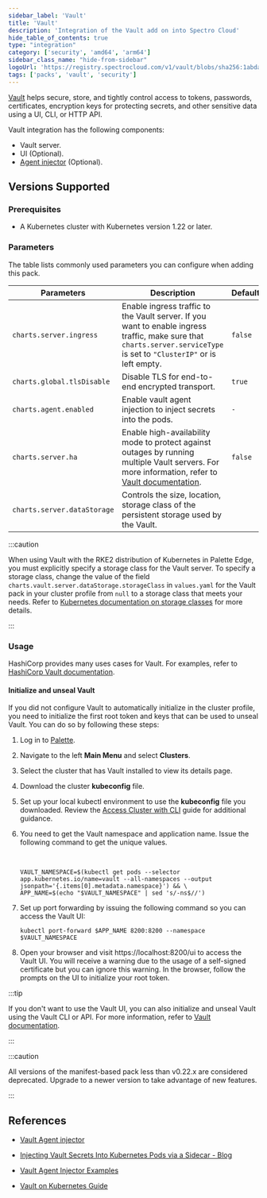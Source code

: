 ```yaml
---
sidebar_label: 'Vault'
title: 'Vault'
description: 'Integration of the Vault add on into Spectro Cloud'
hide_table_of_contents: true
type: "integration"
category: ['security', 'amd64', 'arm64']
sidebar_class_name: "hide-from-sidebar"
logoUrl: 'https://registry.spectrocloud.com/v1/vault/blobs/sha256:1abda0173be1fd4ddfeccd2ff15089edd38a25e433ad7bb562a770d92992c7af?type=image/png'
tags: ['packs', 'vault', 'security']
---
```


[Vault](https://www.vaultproject.io/) helps secure, store, and tightly control access to tokens, passwords, certificates, encryption keys for protecting secrets, and other sensitive data using a UI, CLI, or HTTP API.

Vault integration has the following components:

* Vault server.
* UI (Optional).
* [Agent injector](https://www.vaultproject.io/docs/platform/k8s/injector/) (Optional).

## Versions Supported

<Tabs queryString="versions">

<TabItem label="0.22.x" value="0.22.x">

### Prerequisites

- A Kubernetes cluster with Kubernetes version 1.22 or later.

### Parameters

The table lists commonly used parameters you can configure when adding this pack.

| Parameters | Description | Default |
-------------|-------------|---------|
|`charts.server.ingress` | Enable ingress traffic to the Vault server. If you want to enable ingress traffic, make sure that `charts.server.serviceType` is set to `"ClusterIP"` or is left empty. | `false` |
|`charts.global.tlsDisable` | Disable TLS for end-to-end encrypted transport. | `true` |
|`charts.agent.enabled` | Enable vault agent injection to inject secrets into the pods. | `-` |
|`charts.server.ha` | Enable high-availability mode to protect against outages by running multiple Vault servers. For more information, refer to [Vault documentation](https://developer.hashicorp.com/vault/docs/internals/high-availability). |  `false` |
|`charts.server.dataStorage`| Controls the size, location, storage class of the persistent storage used by the Vault. | |

:::caution

When using Vault with the RKE2 distribution of Kubernetes in Palette Edge, you must explicitly specify a storage class for the Vault server. To specify a storage class, change the value of the field  `charts.vault.server.dataStorage.storageClass` in `values.yaml` for the Vault pack in your cluster profile from `null` to a storage class that meets your needs. Refer to [Kubernetes documentation on storage classes](https://kubernetes.io/docs/concepts/storage/storage-classes/) for more details. 

:::

### Usage

HashiCorp provides many uses cases for Vault. For examples, refer to [HashiCorp Vault documentation](https://developer.hashicorp.com/vault/docs/use-cases). 


#### Initialize and unseal Vault

If you did not configure Vault to automatically initialize in the cluster profile, you need to initialize the first root token and keys that can be used to unseal Vault.
You can do so by following these steps:

1. Log in to [Palette](https://console.spectrocloud.com).

2. Navigate to the left **Main Menu** and select **Clusters**.

3. Select the cluster that has Vault installed to view its details page.

4. Download the cluster **kubeconfig** file. 

5. Set up your local kubectl environment to use the **kubeconfig** file you downloaded. Review the [Access Cluster with CLI](../clusters/cluster-management/palette-webctl.md) guide for additional guidance. 

6. You need to get the Vault namespace and application name. Issue the following command to get the unique values.

    <br />

    ```shell
    VAULT_NAMESPACE=$(kubectl get pods --selector app.kubernetes.io/name=vault --all-namespaces --output jsonpath='{.items[0].metadata.namespace}') && \
    APP_NAME=$(echo "$VAULT_NAMESPACE" | sed 's/-ns$//')
    ```

7. Set up port forwarding by issuing the following command so you can access the Vault UI:

    ```
    kubectl port-forward $APP_NAME 8200:8200 --namespace $VAULT_NAMESPACE
    ```

8. Open your browser and visit https://localhost:8200/ui to access the Vault UI. You will receive a warning due to the usage of a self-signed certificate but you can ignore this warning. In the browser, follow the prompts on the UI to initialize your root token.

:::tip

If you don't want to use the Vault UI, you can also initialize and unseal Vault using the Vault CLI or API. For more information, refer to [Vault documentation](https://developer.hashicorp.com/vault/docs/platform/k8s/helm/run#initialize-and-unseal-vault).  

:::

</TabItem>

<TabItem label="Deprecated" value="Deprecated">

:::caution

All versions of the manifest-based pack less than v0.22.x are considered deprecated. Upgrade to a newer version to take advantage of new features.

:::

</TabItem>

</Tabs>



## References

- [Vault Agent injector](https://www.vaultproject.io/docs/platform/k8s/injector/)


- [Injecting Vault Secrets Into Kubernetes Pods via a Sidecar - Blog](https://www.hashicorp.com/blog/injecting-vault-secrets-into-kubernetes-pods-via-a-sidecar/)


- [Vault Agent Injector Examples](https://www.vaultproject.io/docs/platform/k8s/injector/examples/)


- [Vault on Kubernetes Guide](https://www.vaultproject.io/docs/platform/k8s/helm/run)
